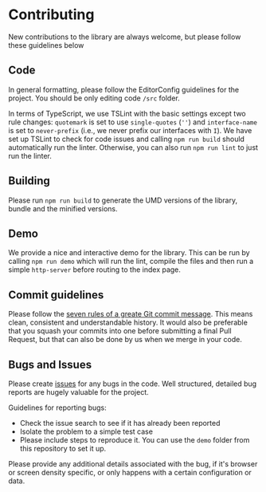 # Contributing

New contributions to the library are always welcome, but please follow these guidelines below

## Code

In general formatting, please follow the EditorConfig guidelines for the project. You should be only editing code `/src` folder.

In terms of TypeScript, we use TSLint with the basic settings except two rule changes: `quotemark` is set to use `single-quotes` (`''`) and `interface-name` is set to `never-prefix` (i.e., we never prefix our interfaces with `I`). We have set up TSLint to check for code issues and calling `npm run build` should automatically run the linter. Otherwise, you can also run `npm run lint` to just run the linter.

## Building

Please run `npm run build` to generate the UMD versions of the library, bundle and the minified versions.

## Demo

We provide a nice and interactive demo for the library. This can be run by calling `npm run demo` which will run the lint, compile the files and then run a simple `http-server` before routing to the index page.

## Commit guidelines

Please follow the [seven rules of a greate Git commit message](https://chris.beams.io/posts/git-commit/). This means clean, consistent and understandable history. It would also be preferable that you squash your commits into one before submitting a final Pull Request, but that can also be done by us when we merge in your code.

## Bugs and Issues

Please create [issues](https://github.com/PCs4KIDS/basic-custom-map/issues) for any bugs in the code. Well structured, detailed bug reports are hugely valuable for the project.

Guidelines for reporting bugs:

- Check the issue search to see if it has already been reported
- Isolate the problem to a simple test case
- Please include steps to reproduce it. You can use the `demo` folder from this repository to set it up.

Please provide any additional details associated with the bug, if it's browser or screen density specific, or only happens with a certain configuration or data.
